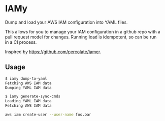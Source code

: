 IAMy
=========

Dump and load your AWS IAM configuration into YAML files.

This allows for you to manage your IAM configuration in a github repo with a pull request model
for changes. Running load is idempotent, so can be run in a CI process.

Inspired by https://github.com/percolate/iamer.

## Usage

```bash
$ iamy dump-to-yaml
Fetching AWS IAM data
Dumping YAML IAM data

$ iamy generate-sync-cmds
Loading YAML IAM data
Fetching AWS IAM data

aws iam create-user --user-name foo.bar
```

